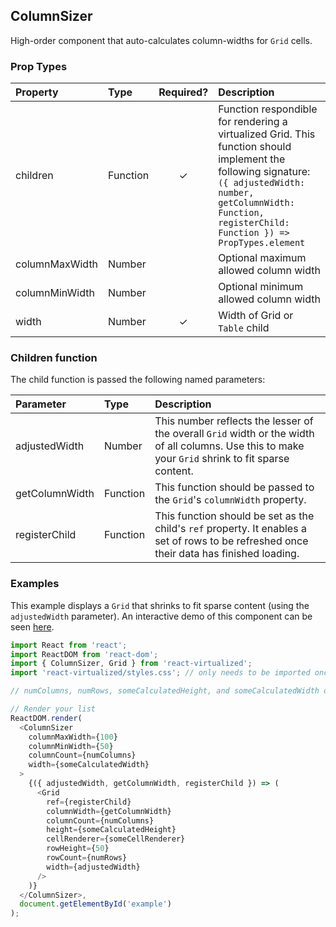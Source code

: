 ColumnSizer
---------------

High-order component that auto-calculates column-widths for `Grid` cells.

### Prop Types
| Property | Type | Required? | Description |
|:---|:---|:---:|:---|
| children | Function | ✓ | Function respondible for rendering a virtualized Grid. This function should implement the following signature: `({ adjustedWidth: number, getColumnWidth: Function, registerChild: Function }) => PropTypes.element` |
| columnMaxWidth | Number |  | Optional maximum allowed column width |
| columnMinWidth | Number |  | Optional minimum allowed column width |
| width | Number | ✓ | Width of Grid or `Table` child |

### Children function

The child function is passed the following named parameters:

| Parameter | Type | Description |
|:---|:---|:---|
| adjustedWidth | Number | This number reflects the lesser of the overall `Grid` width or the width of all columns. Use this to make your `Grid` shrink to fit sparse content. |
| getColumnWidth | Function | This function should be passed to the `Grid`'s `columnWidth` property. |
| registerChild | Function | This function should be set as the child's `ref` property. It enables a set of rows to be refreshed once their data has finished loading. |

### Examples

This example displays a `Grid` that shrinks to fit sparse content (using the `adjustedWidth` parameter). An interactive demo of this component can be seen [here](https://bvaughn.github.io/react-virtualized/?component=ColumnSizer).

```javascript
import React from 'react';
import ReactDOM from 'react-dom';
import { ColumnSizer, Grid } from 'react-virtualized';
import 'react-virtualized/styles.css'; // only needs to be imported once

// numColumns, numRows, someCalculatedHeight, and someCalculatedWidth determined here...

// Render your list
ReactDOM.render(
  <ColumnSizer
    columnMaxWidth={100}
    columnMinWidth={50}
    columnCount={numColumns}
    width={someCalculatedWidth}
  >
    {({ adjustedWidth, getColumnWidth, registerChild }) => (
      <Grid
        ref={registerChild}
        columnWidth={getColumnWidth}
        columnCount={numColumns}
        height={someCalculatedHeight}
        cellRenderer={someCellRenderer}
        rowHeight={50}
        rowCount={numRows}
        width={adjustedWidth}
      />
    )}
  </ColumnSizer>,
  document.getElementById('example')
);
```

